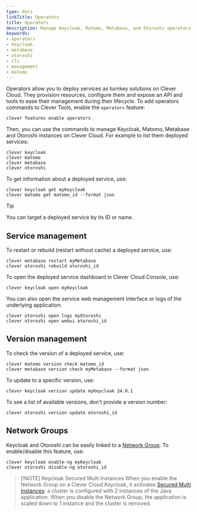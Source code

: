 ```yaml
---
type: docs
linkTitle: Operators
title: Operators
description: Manage Keycloak, Matomo, Metabase, and Otoroshi operators directly from Clever Tools CLI with administrative commands and configurations
keywords:
- operators
- keycloak
- metabase
- otoroshi
- cli
- management
- matomo
---
```


Operators allow you to deploy services as turnkey solutions on Clever Cloud. They provision resources, configure them and expose an API and tools to ease their management during their lifecycle. To add operators commands to Clever Tools, enable the `operators` feature:

```
clever features enable operators
```

Then, you can use the commands to manage Keycloak, Matomo, Metabase and Otoroshi instances on Clever Cloud. For example to list them deployed services:

```
clever keycloak
clever matomo
clever metabase
clever otoroshi
```

To get information about a deployed service, use:

```
clever keycloak get myKeycloak
clever matomo get matomo_id --format json
```

> [!TIP]
> You can target a deployed service by its ID or name.
## Service management

To restart or rebuild (restart without cache) a deployed service, use:

```
clever metabase restart myMetabase
clever otoroshi rebuild otoroshi_id
```

To open the deployed service dashboard in Clever Cloud Console, use:

```
clever keycloak open myKeycloak
```

You can also open the service web management interface or logs of the underlying application:

```
clever otoroshi open logs myOtoroshi
clever otoroshi open webui otoroshi_id
```

## Version management

To check the version of a deployed service, use:

```
clever matomo version check matomo_id
clever metabase version check myMetabase --format json
```

To update to a specific version, use:

```
clever keycloak version update myKeycloak 24.0.1
```

To see a list of available versions, don't provide a version number:

```
clever otoroshi version update otoroshi_id
```

## Network Groups

Keycloak and Otoroshi can be easily linked to a [Network Group](/doc/cli/network-groups/). To enable/disable this feature, use:

```
clever keycloak enable-ng myKeycloak
clever otoroshi disable-ng otoroshi_id
```

> [!NOTE] Keycloak Secured Multi Instances
> When you enable the Network Group on a Clever Cloud Keycloak, it activates [Secured Multi Instances](/doc/addons/keycloak/#secured-multi-instances): a cluster is configured with 2 instances of the Java application. When you disable the Network Group, the application is scaled down to 1 instance and the cluster is removed.
